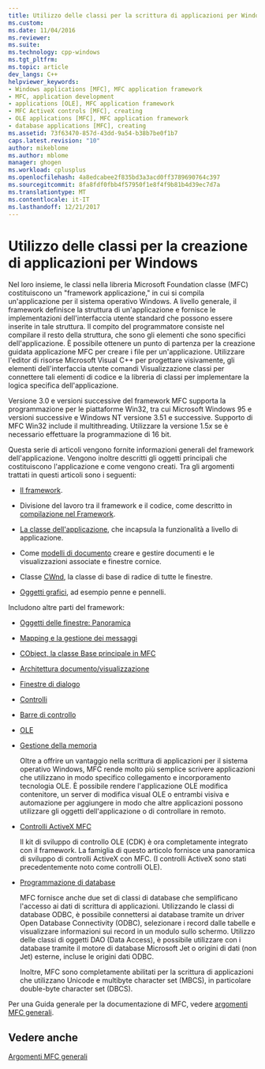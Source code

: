 ```yaml
---
title: Utilizzo delle classi per la scrittura di applicazioni per Windows | Documenti Microsoft
ms.custom: 
ms.date: 11/04/2016
ms.reviewer: 
ms.suite: 
ms.technology: cpp-windows
ms.tgt_pltfrm: 
ms.topic: article
dev_langs: C++
helpviewer_keywords:
- Windows applications [MFC], MFC application framework
- MFC, application development
- applications [OLE], MFC application framework
- MFC ActiveX controls [MFC], creating
- OLE applications [MFC], MFC application framework
- database applications [MFC], creating
ms.assetid: 73f63470-857d-43dd-9a54-b38b7be0f1b7
caps.latest.revision: "10"
author: mikeblome
ms.author: mblome
manager: ghogen
ms.workload: cplusplus
ms.openlocfilehash: 4a8edcabee2f835bd3a3acd0ff3789690764c397
ms.sourcegitcommit: 8fa8fdf0fbb4f57950f1e8f4f9b81b4d39ec7d7a
ms.translationtype: MT
ms.contentlocale: it-IT
ms.lasthandoff: 12/21/2017
---
```

# <a name="using-the-classes-to-write-applications-for-windows"></a>Utilizzo delle classi per la creazione di applicazioni per Windows
Nel loro insieme, le classi nella libreria Microsoft Foundation classe (MFC) costituiscono un "framework applicazione," in cui si compila un'applicazione per il sistema operativo Windows. A livello generale, il framework definisce la struttura di un'applicazione e fornisce le implementazioni dell'interfaccia utente standard che possono essere inserite in tale struttura. Il compito del programmatore consiste nel compilare il resto della struttura, che sono gli elementi che sono specifici dell'applicazione. È possibile ottenere un punto di partenza per la creazione guidata applicazione MFC per creare i file per un'applicazione. Utilizzare l'editor di risorse Microsoft Visual C++ per progettare visivamente, gli elementi dell'interfaccia utente comandi Visualizzazione classi per connettere tali elementi di codice e la libreria di classi per implementare la logica specifica dell'applicazione.  
  
 Versione 3.0 e versioni successive del framework MFC supporta la programmazione per le piattaforme Win32, tra cui Microsoft Windows 95 e versioni successive e Windows NT versione 3.51 e successive. Supporto di MFC Win32 include il multithreading. Utilizzare la versione 1.5*x* se è necessario effettuare la programmazione di 16 bit.  
  
 Questa serie di articoli vengono fornite informazioni generali del framework dell'applicazione. Vengono inoltre descritti gli oggetti principali che costituiscono l'applicazione e come vengono creati. Tra gli argomenti trattati in questi articoli sono i seguenti:  
  
-   [Il framework](../mfc/framework-mfc.md).  
  
-   Divisione del lavoro tra il framework e il codice, come descritto in [compilazione nel Framework](../mfc/building-on-the-framework.md).  
  
-   [La classe dell'applicazione](../mfc/cwinapp-the-application-class.md), che incapsula la funzionalità a livello di applicazione.  
  
-   Come [modelli di documento](../mfc/document-templates-and-the-document-view-creation-process.md) creare e gestire documenti e le visualizzazioni associate e finestre cornice.  
  
-   Classe [CWnd](../mfc/window-objects.md), la classe di base di radice di tutte le finestre.  
  
-   [Oggetti grafici](../mfc/graphic-objects.md), ad esempio penne e pennelli.  
  
 Includono altre parti del framework:  
  
-   [Oggetti delle finestre: Panoramica](../mfc/window-objects.md)  
  
-   [Mapping e la gestione dei messaggi](../mfc/message-handling-and-mapping.md)  
  
-   [CObject, la classe Base principale in MFC](../mfc/using-cobject.md)  
  
-   [Architettura documento/visualizzazione](../mfc/document-view-architecture.md)  
  
-   [Finestre di dialogo](../mfc/dialog-boxes.md)  
  
-   [Controlli](../mfc/controls-mfc.md)  
  
-   [Barre di controllo](../mfc/control-bars.md)  
  
-   [OLE](../mfc/ole-in-mfc.md)  
  
-   [Gestione della memoria](../mfc/memory-management.md)  
  
     Oltre a offrire un vantaggio nella scrittura di applicazioni per il sistema operativo Windows, MFC rende molto più semplice scrivere applicazioni che utilizzano in modo specifico collegamento e incorporamento tecnologia OLE. È possibile rendere l'applicazione OLE modifica contenitore, un server di modifica visual OLE o entrambi visiva e automazione per aggiungere in modo che altre applicazioni possono utilizzare gli oggetti dell'applicazione o di controllare in remoto.  
  
-   [Controlli ActiveX MFC](../mfc/mfc-activex-controls.md)  
  
     Il kit di sviluppo di controllo OLE (CDK) è ora completamente integrato con il framework. La famiglia di questo articolo fornisce una panoramica di sviluppo di controlli ActiveX con MFC. (I controlli ActiveX sono stati precedentemente noto come controlli OLE).  
  
-   [Programmazione di database](../data/data-access-programming-mfc-atl.md)  
  
     MFC fornisce anche due set di classi di database che semplificano l'accesso ai dati di scrittura di applicazioni. Utilizzando le classi di database ODBC, è possibile connettersi ai database tramite un driver Open Database Connectivity (ODBC), selezionare i record dalle tabelle e visualizzare informazioni sui record in un modulo sullo schermo. Utilizzo delle classi di oggetti DAO (Data Access), è possibile utilizzare con i database tramite il motore di database Microsoft Jet o origini di dati (non Jet) esterne, incluse le origini dati ODBC.  
  
     Inoltre, MFC sono completamente abilitati per la scrittura di applicazioni che utilizzano Unicode e multibyte character set (MBCS), in particolare double-byte character set (DBCS).  
  
 Per una Guida generale per la documentazione di MFC, vedere [argomenti MFC generali](../mfc/general-mfc-topics.md).  
  
## <a name="see-also"></a>Vedere anche  
 [Argomenti MFC generali](../mfc/general-mfc-topics.md)

